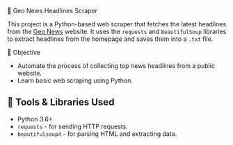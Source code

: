 📰 Geo News Headlines Scraper

This project is a Python-based web scraper that fetches the latest headlines from the [Geo News](https://www.bbc.news/) website. It uses the `requests` and `BeautifulSoup` libraries to extract headlines from the homepage and saves them into a `.txt` file.

📌 Objective

- Automate the process of collecting top news headlines from a public website.
- Learn basic web scraping using Python.

## 🔧 Tools & Libraries Used

- Python 3.6+
- `requests` - for sending HTTP requests.
- `beautifulsoup4` - for parsing HTML and extracting data.
